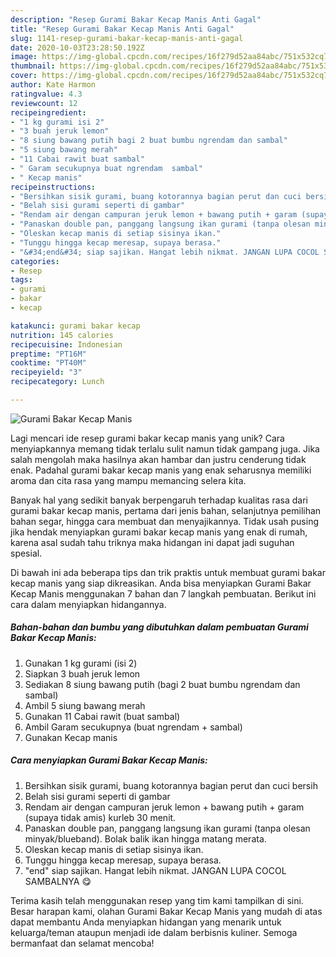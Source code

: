 ```yaml
---
description: "Resep Gurami Bakar Kecap Manis Anti Gagal"
title: "Resep Gurami Bakar Kecap Manis Anti Gagal"
slug: 1141-resep-gurami-bakar-kecap-manis-anti-gagal
date: 2020-10-03T23:28:50.192Z
image: https://img-global.cpcdn.com/recipes/16f279d52aa84abc/751x532cq70/gurami-bakar-kecap-manis-foto-resep-utama.jpg
thumbnail: https://img-global.cpcdn.com/recipes/16f279d52aa84abc/751x532cq70/gurami-bakar-kecap-manis-foto-resep-utama.jpg
cover: https://img-global.cpcdn.com/recipes/16f279d52aa84abc/751x532cq70/gurami-bakar-kecap-manis-foto-resep-utama.jpg
author: Kate Harmon
ratingvalue: 4.3
reviewcount: 12
recipeingredient:
- "1 kg gurami isi 2"
- "3 buah jeruk lemon"
- "8 siung bawang putih bagi 2 buat bumbu ngrendam dan sambal"
- "5 siung bawang merah"
- "11 Cabai rawit buat sambal"
- " Garam secukupnya buat ngrendam  sambal"
- " Kecap manis"
recipeinstructions:
- "Bersihkan sisik gurami, buang kotorannya bagian perut dan cuci bersih"
- "Belah sisi gurami seperti di gambar"
- "Rendam air dengan campuran jeruk lemon + bawang putih + garam (supaya tidak amis) kurleb 30 menit."
- "Panaskan double pan, panggang langsung ikan gurami (tanpa olesan minyak/blueband). Bolak balik ikan hingga matang merata."
- "Oleskan kecap manis di setiap sisinya ikan."
- "Tunggu hingga kecap meresap, supaya berasa."
- "&#34;end&#34; siap sajikan. Hangat lebih nikmat. JANGAN LUPA COCOL SAMBALNYA 😋"
categories:
- Resep
tags:
- gurami
- bakar
- kecap

katakunci: gurami bakar kecap 
nutrition: 145 calories
recipecuisine: Indonesian
preptime: "PT16M"
cooktime: "PT40M"
recipeyield: "3"
recipecategory: Lunch

---
```



![Gurami Bakar Kecap Manis](https://img-global.cpcdn.com/recipes/16f279d52aa84abc/751x532cq70/gurami-bakar-kecap-manis-foto-resep-utama.jpg)

Lagi mencari ide resep gurami bakar kecap manis yang unik? Cara menyiapkannya memang tidak terlalu sulit namun tidak gampang juga. Jika salah mengolah maka hasilnya akan hambar dan justru cenderung tidak enak. Padahal gurami bakar kecap manis yang enak seharusnya memiliki aroma dan cita rasa yang mampu memancing selera kita.

Banyak hal yang sedikit banyak berpengaruh terhadap kualitas rasa dari gurami bakar kecap manis, pertama dari jenis bahan, selanjutnya pemilihan bahan segar, hingga cara membuat dan menyajikannya. Tidak usah pusing jika hendak menyiapkan gurami bakar kecap manis yang enak di rumah, karena asal sudah tahu triknya maka hidangan ini dapat jadi suguhan spesial.




Di bawah ini ada beberapa tips dan trik praktis untuk membuat gurami bakar kecap manis yang siap dikreasikan. Anda bisa menyiapkan Gurami Bakar Kecap Manis menggunakan 7 bahan dan 7 langkah pembuatan. Berikut ini cara dalam menyiapkan hidangannya.

<!--inarticleads1-->

##### Bahan-bahan dan bumbu yang dibutuhkan dalam pembuatan Gurami Bakar Kecap Manis:

1. Gunakan 1 kg gurami (isi 2)
1. Siapkan 3 buah jeruk lemon
1. Sediakan 8 siung bawang putih (bagi 2 buat bumbu ngrendam dan sambal)
1. Ambil 5 siung bawang merah
1. Gunakan 11 Cabai rawit (buat sambal)
1. Ambil  Garam secukupnya (buat ngrendam + sambal)
1. Gunakan  Kecap manis




<!--inarticleads2-->

##### Cara menyiapkan Gurami Bakar Kecap Manis:

1. Bersihkan sisik gurami, buang kotorannya bagian perut dan cuci bersih
1. Belah sisi gurami seperti di gambar
1. Rendam air dengan campuran jeruk lemon + bawang putih + garam (supaya tidak amis) kurleb 30 menit.
1. Panaskan double pan, panggang langsung ikan gurami (tanpa olesan minyak/blueband). Bolak balik ikan hingga matang merata.
1. Oleskan kecap manis di setiap sisinya ikan.
1. Tunggu hingga kecap meresap, supaya berasa.
1. &#34;end&#34; siap sajikan. Hangat lebih nikmat. JANGAN LUPA COCOL SAMBALNYA 😋




Terima kasih telah menggunakan resep yang tim kami tampilkan di sini. Besar harapan kami, olahan Gurami Bakar Kecap Manis yang mudah di atas dapat membantu Anda menyiapkan hidangan yang menarik untuk keluarga/teman ataupun menjadi ide dalam berbisnis kuliner. Semoga bermanfaat dan selamat mencoba!
